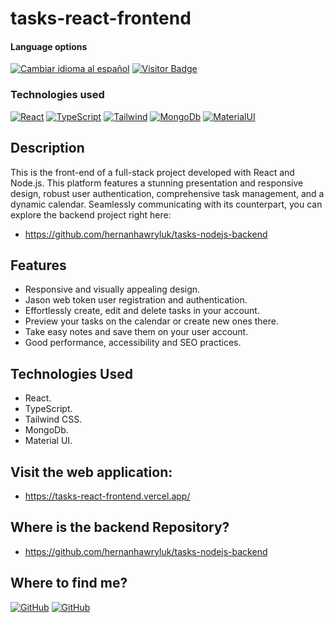 # tasks-react-frontend

<div>
<h4>Language options</h4>
  <a href="https://github.com/hernanhawryluk/tasks-react-frontend/blob/main/README.es.md"><img alt="Cambiar idioma al español" src="https://img.shields.io/badge/idioma-español-yellow.svg"></a>
  <a href="#"><img alt="Visitor Badge" src="https://visitor-badge.laobi.icu/badge?page_id=hernanhawryluk.tasks-react-frontend"></a>
</div>
<div>
  <h3>Technologies used</h3>
  <a href="#"><img alt="React" src="https://img.shields.io/badge/React-18.2.0-blue?logo=react"></a>
  <a href="#"><img alt="TypeScript" src="https://img.shields.io/badge/TypeScript-5.0.2-blue?logo=typescript"></a>
  <a href="#"><img alt="Tailwind" src="https://img.shields.io/badge/Tailwind--CSS-3.4.0-blue?logo=tailwindcss"></a>
  <a href="#"><img alt="MongoDb" src="https://img.shields.io/badge/MongoDb-7.0-blue?logo=mongodb"></a>
  <a href="#"><img alt="MaterialUI" src="https://img.shields.io/badge/Material%20UI-5.15.1-blue?logo=mui"></a>
</div>

## Description

This is the front-end of a full-stack project developed with React and Node.js. This platform features a stunning presentation and responsive design, robust user authentication, comprehensive task management, and a dynamic calendar. Seamlessly communicating with its counterpart, you can explore the backend project right here:

- https://github.com/hernanhawryluk/tasks-nodejs-backend

## Features

- Responsive and visually appealing design.
- Jason web token user registration and authentication.
- Effortlessly create, edit and delete tasks in your account.
- Preview your tasks on the calendar or create new ones there.
- Take easy notes and save them on your user account.
- Good performance, accessibility and SEO practices.

## Technologies Used

- React.
- TypeScript.
- Tailwind CSS.
- MongoDb.
- Material UI.

## Visit the web application:

- https://tasks-react-frontend.vercel.app/

## Where is the backend Repository?

- https://github.com/hernanhawryluk/tasks-nodejs-backend

## Where to find me?

<div>
  <a href="https://github.com/hernanhawryluk"><img alt="GitHub" src="https://img.shields.io/badge/GitHub-grey?style=for-the-badge&logo=github"></a>
  <a href="https://www.linkedin.com/in/hernan-hawryluk"><img alt="GitHub" src="https://img.shields.io/badge/LinkedIn-blue?style=for-the-badge&logo=linkedin"></a>
</div>

